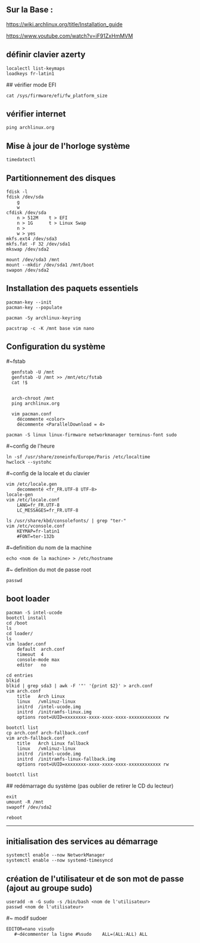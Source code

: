 ## Sur la Base :
https://wiki.archlinux.org/title/Installation_guide

https://www.youtube.com/watch?v=iF91ZxHmMVM

## définir clavier azerty
```
localectl list-keymaps
loadkeys fr-latin1
```
## vérifier mode EFI

`cat /sys/firmware/efi/fw_platform_size`

## vérifier internet

`ping archlinux.org`

## Mise à jour de l'horloge système

`timedatectl`

## Partitionnement des disques
```
fdisk -l
fdisk /dev/sda
	g
	w
cfdisk /dev/sda
	n > 512M	t > EFI
	n > 1G		t > Linux Swap
	n > 
	w > yes
mkfs.ext4 /dev/sda3
mkfs.fat -F 32 /dev/sda1
mkswap /dev/sda2

mount /dev/sda3 /mnt
mount --mkdir /dev/sda1 /mnt/boot
swapon /dev/sda2
```
## Installation des paquets essentiels
```
pacman-key --init
pacman-key --populate

pacman -Sy archlinux-keyring

pacstrap -c -K /mnt base vim nano
```
## Configuration du système
  #~fstab
```
  genfstab -U /mnt  
  genfstab -U /mnt >> /mnt/etc/fstab
  cat !$
  
   
  arch-chroot /mnt
  ping archlinux.org
  
  vim pacman.conf
	décommente <color>
	décommente <ParallelDownload = 4>

pacman -S linux linux-firmware networkmanager terminus-font sudo
```
 #~config de l'heure
```
ln -sf /usr/share/zoneinfo/Europe/Paris /etc/localtime
hwclock --systohc
```
 #~config de la locale et du clavier
```
vim /etc/locale.gen
	decommenté <fr_FR.UTF-8 UTF-8>
locale-gen
vim /etc/locale.conf
	LANG=fr_FR.UTF-8
	LC_MESSAGES=fr_FR.UTF-8
	
ls /usr/share/kbd/consolefonts/ | grep "ter-"
vim /etc/vconsole.conf
	KEYMAP=fr-latin1
	#FONT=ter-132b
```
 #~definition du nom de la machine
 
`echo <nom de la machine> > /etc/hostname`

 #~ definition du mot de passe root
 
`passwd`

## boot loader
```
pacman -S intel-ucode
bootctl install
cd /boot
ls
cd loader/
ls
vim loader.conf
	default  arch.conf
	timeout  4
	console-mode max
	editor   no

cd entries
blkid
blkid | grep sda3 | awk -F '"' '{print $2}' > arch.conf
vim arch.conf
	title   Arch Linux
	linux   /vmlinuz-linux
	initrd  /intel-ucode.img
	initrd	/initramfs-linux.img
	options root=UUID=xxxxxxxx-xxxx-xxxx-xxxx-xxxxxxxxxxxx rw

bootctl list
cp arch.conf arch-fallback.conf
vim arch-fallback.conf
	title   Arch Linux fallback
	linux   /vmlinuz-linux
	initrd  /intel-ucode.img
	initrd	/initramfs-linux-fallback.img
	options root=UUID=xxxxxxxx-xxxx-xxxx-xxxx-xxxxxxxxxxxx rw

bootctl list
```
## redémarrage du système (pas oublier de retirer le CD du  lecteur)
```
exit
umount -R /mnt
swapoff /dev/sda2

reboot
```
--------------------------
## initialisation des services au démarrage 
```
systemctl enable --now NetworkManager
systemctl enable --now systemd-timesyncd
```
## création de l'utilisateur et de son mot de passe (ajout au groupe sudo)
```
useradd -m -G sudo -s /bin/bash <nom de l'utilisateur>
passwd <nom de l'utilisateur>
```
#~ modif sudoer
```
EDITOR=nano visudo
   #~décommenter la ligne #%sudo	ALL=(ALL:ALL) ALL
```

 











